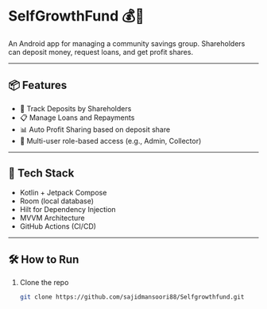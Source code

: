 # SelfGrowthFund 💰📱

An Android app for managing a community savings group. Shareholders can deposit money, request loans, and get profit shares.

---

## 📦 Features

- 💸 Track Deposits by Shareholders  
- 📋 Manage Loans and Repayments  
- 📊 Auto Profit Sharing based on deposit share  
- 📅 Multi-user role-based access (e.g., Admin, Collector)

---

## 📐 Tech Stack

- Kotlin + Jetpack Compose  
- Room (local database)  
- Hilt for Dependency Injection  
- MVVM Architecture  
- GitHub Actions (CI/CD)

---

## 🛠️ How to Run

1. Clone the repo  
   ```bash
   git clone https://github.com/sajidmansoori88/Selfgrowthfund.git
